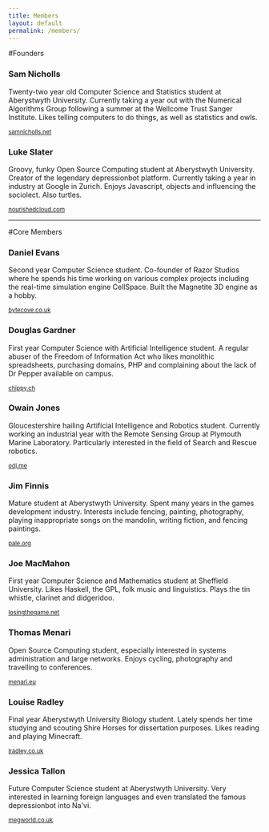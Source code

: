 ```yaml
---
title: Members
layout: default
permalink: /members/
---
```


#Founders
<div class="row row-members">
    <div class="span6">
        <h3>Sam Nicholls</h3>
        <p>Twenty-two year old Computer Science and Statistics student at Aberystwyth University. Currently taking a year out with the Numerical Algorithms Group following a summer at the Wellcome Trust Sanger Institute. Likes telling computers to do things, as well as statistics and owls.</p>
        <small><a href="http://samnicholls.net/">samnicholls.net</a></small>
    </div>
    <div class="span6">
        <h3>Luke Slater</h3>
        <p>Groovy, funky Open Source Computing student at Aberystwyth University. Creator of the legendary depressionbot platform. Currently taking a year in industry at Google in Zurich. Enjoys Javascript, objects and influencing the sociolect. Also turtles.</p>
        <small><a href="http://nourishedcloud.com/">nourishedcloud.com</a></small>
    </div>
</div>
<hr />

#Core Members
<div class="row row-members">
    <div class="span3">
        <h3>Daniel Evans</h3>
        <p>Second year Computer Science student. Co-founder of Razor Studios where he spends his time working on various complex projects including the real-time simulation engine CellSpace. Built the Magnetite 3D engine as a hobby.</p>
        <small><a href="http://bytecove.co.uk/">bytecove.co.uk</a></small>
    </div>
    <div class="span3">
        <h3>Douglas Gardner</h3>
        <p>First year Computer Science with Artificial Intelligence student. A regular abuser of the Freedom of Information Act who likes monolithic spreadsheets, purchasing domains, PHP and complaining about the lack of Dr Pepper available on campus.</p>
        <small><a href="http://chippy.ch/">chippy.ch</a></small>
    </div>
    <div class="span3">
        <h3>Owain Jones</h3>
        <p>Gloucestershire hailing Artificial Intelligence and Robotics student. Currently working an industrial year with the Remote Sensing Group at Plymouth Marine Laboratory. Particularly interested in the field of Search and Rescue robotics.</p>
        <small><a href="http://odj.me/">odj.me</a></small>
    </div>
    <div class="span3">
        <h3>Jim Finnis</h3>
        <p>Mature student at Aberystwyth University. Spent many years in the games development industry. Interests include fencing, painting, photography, playing inappropriate songs on the mandolin, writing fiction, and fencing paintings.</p>
        <small><a href="http://pale.org/">pale.org</a></small>
    </div>
</div>
<div class="row row-members">
    <div class="span3">
        <h3>Joe MacMahon</h3>
        <p>First year Computer Science and Mathematics student at Sheffield University. Likes Haskell, the GPL, folk music and linguistics. Plays the tin whistle, clarinet and didgeridoo.</p>
        <small><a href="http://losingthegame.net/">losingthegame.net</a></small>
    </div>
    <div class="span3">
        <h3>Thomas Menari</h3>
        <p>Open Source Computing student, especially interested in systems administration and large networks. Enjoys cycling, photography and travelling to conferences.</p>
        <small><a href="http://menari.eu/">menari.eu</a></small>
    </div>
    <div class="span3">
        <h3>Louise Radley</h3>
        <p>Final year Aberystwyth University Biology student. Lately spends her time studying and scouting Shire Horses for dissertation purposes. Likes reading and playing Minecraft.</p>
        <small><a href="http://lradley.co.uk/">lradley.co.uk</a></small>
    </div>
    <div class="span3">
        <h3>Jessica Tallon</h3>
        <p>Future Computer Science student at Aberystwyth University. Very interested in learning foreign languages and even translated the famous depressionbot into Na'vi.</p>
        <small><a href="http://megworld.co.uk/">megworld.co.uk</a></small>
    </div>
</div>
